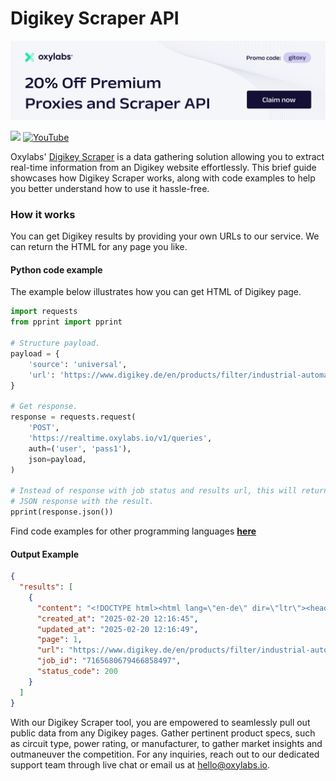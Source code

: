 # Digikey Scraper API

[![Oxylabs promo code](https://raw.githubusercontent.com/oxylabs/product-integrations/refs/heads/master/Affiliate-Universal-1090x275.png)](https://oxylabs.io/pages/gitoxy?utm_source=877&utm_medium=affiliate&groupid=877&utm_content=digikey-scraper-github&transaction_id=102f49063ab94276ae8f116d224b67)

[![](https://dcbadge.limes.pink/api/server/Pds3gBmKMH?style=for-the-badge&theme=discord)](https://discord.gg/Pds3gBmKMH) [![YouTube](https://img.shields.io/badge/YouTube-Oxylabs-red?style=for-the-badge&logo=youtube&logoColor=white)](https://www.youtube.com/@oxylabs)

Oxylabs' [Digikey Scraper](https://oxylabs.io/products/scraper-api/ecommerce/digikey?utm_source=github&utm_medium=repositories&utm_campaign=product) is a data gathering solution allowing you to extract real-time information from an Digikey website effortlessly. This brief guide showcases how Digikey Scraper works, along with code examples to help you better understand how to use it hassle-free.

### How it works

You can get Digikey results by providing your own URLs to our service. We can return the HTML for any page you like.

#### Python code example

The example below illustrates how you can get HTML of Digikey page.

```python
import requests
from pprint import pprint

# Structure payload.
payload = {
    'source': 'universal',
    'url': 'https://www.digikey.de/en/products/filter/industrial-automation-accessories/800'
}

# Get response.
response = requests.request(
    'POST',
    'https://realtime.oxylabs.io/v1/queries',
    auth=('user', 'pass1'),
    json=payload,
)

# Instead of response with job status and results url, this will return the
# JSON response with the result.
pprint(response.json())
```
Find code examples for other programming languages [**here**](https://github.com/oxylabs/digikey-scraper/tree/main/code%20examples)

#### Output Example
```json
{
  "results": [
    {
      "content": "<!DOCTYPE html><html lang=\"en-de\" dir=\"ltr\"><head><meta charSet=\"utf-8\"/><meta name=\"viewport\" conte ... </html>",
      "created_at": "2025-02-20 12:16:45",
      "updated_at": "2025-02-20 12:16:49",
      "page": 1,
      "url": "https://www.digikey.de/en/products/filter/industrial-automation-accessories/800",
      "job_id": "7165680679466858497",
      "status_code": 200
    }
  ]
}
```
With our Digikey Scraper tool, you are empowered to seamlessly pull out public data from any Digikey pages. Gather pertinent product specs, such as circuit type, power rating, or manufacturer, to gather market insights and outmaneuver the competition. For any inquiries, reach out to our dedicated support team through live chat or email us at hello@oxylabs.io.
